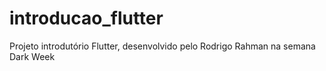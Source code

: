 # introducao_flutter
Projeto introdutório Flutter, desenvolvido pelo Rodrigo Rahman na semana Dark Week 

